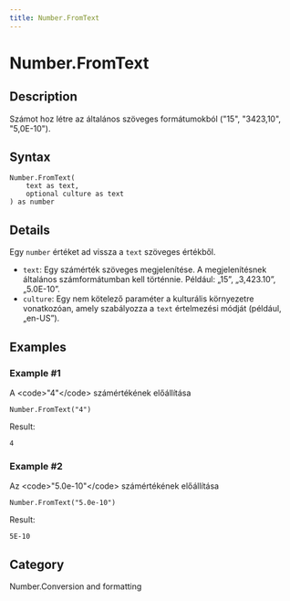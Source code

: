 ```yaml
---
title: Number.FromText
---
```


# Number.FromText


## Description

Számot hoz létre az általános szöveges formátumokból (&#34;15&#34;, &#34;3423,10&#34;, &#34;5,0E-10&#34;).


## Syntax

```powerquery
Number.FromText(
    text as text,
    optional culture as text
) as number
```


## Details

Egy <code>number</code> értéket ad vissza a <code>text</code> szöveges értékből. <ul>  <li><code>text</code>: Egy számérték szöveges megjelenítése. A megjelenítésnek általános számformátumban kell történnie. Például: „15”, „3,423.10”, „5.0E-10”.</li>  <li><code>culture</code>: Egy nem kötelező paraméter a kulturális környezetre vonatkozóan, amely szabályozza a <code>text</code> értelmezési módját (például, „en-US”).</li> </ul>


## Examples

### Example #1 
A &lt;code&gt;&#34;4&#34;&lt;/code&gt; számértékének előállítása
```powerquery
Number.FromText("4")
```

Result: 
```powerquery
4
```


### Example #2 
Az &lt;code&gt;&#34;5.0e-10&#34;&lt;/code&gt; számértékének előállítása
```powerquery
Number.FromText("5.0e-10")
```

Result: 
```powerquery
5E-10
```




## Category
Number.Conversion and formatting
